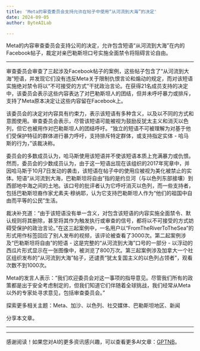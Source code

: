 ```yaml
---
title: 'Meta的审查委员会支持允许在帖子中使用“从河流到大海”的决定'
date: 2024-09-05
author: ByteAILab

---
```


Meta的内容审查委员会支持公司的决定，允许包含短语“从河流到大海”在内的Facebook帖子，裁定对亲巴勒斯坦口号实施全面禁令将阻碍言论自由。

---
审查委员会审查了三起涉及Facebook帖子的案例，这些帖子包含了“从河流到大海”短语，并发现它们没有违反Meta关于限制仇恨言论和煽动的规定，而对该短语实施绝对禁令将以“不可接受的方式”干扰政治言论。在获得21名成员支持的决定中，该委员会表示这些内容表达了对巴勒斯坦人的团结，但并未呼吁暴力或排斥，支持了Meta原本决定让这些内容留在Facebook上。

该委员会的决定对内容具有约束力，表示该短语有多种含义，以及以不同的方式和意图使用。审查委员会表示，尽管该短语可能被视为鼓励反犹太主义和消灭以色列，但它也被用作对巴勒斯坦人的团结呼吁。“独立的短语不可被理解为对基于他们受保护特征的群体进行暴力呼吁，支持排斥特定群体，或支持指定实体 - 哈马斯的行为，”该裁决称。

委员会的多数成员认为，哈马斯使用该短语并不使该短语本质上充满暴力或仇恨。然而，委员会的少数成员认为，由于这一短语出现在该组织的2017年宪章中，并因哈马斯于10月7日发动的袭击，该短语在帖子中的使用应被视为美化被禁止的实体。短语“从河流到大海，巴勒斯坦将自由”指的是约旦河（与以色列东部接壤）到西部地中海之间的土地。该口号的批评者认为它呼吁消灭以色列，而一些支持者，包括巴勒斯坦裔作家尤素夫·穆纳耶，认为它支持巴勒斯坦人作为“他们的祖国中自由而平等的公民”生活。

裁决补充道：“由于该短语没有单一含义，对包含该短语的内容实施全面禁令、默认规则将其删除，甚至将其作为触发执行或审查的信号，都将以不可接受的方式妨碍受保护的政治言论。”在这三起案例中，一名用户以“FromTheRiverToTheSea”的形式用作标签回应了别人发布的视频，该评论被查看了3000次。第二起案例涉及“巴勒斯坦将自由”的短语 - 这是完整的“从河流到大海”口号的一部分 - 以浮动的西瓜片形式显示在一张图像中，被浏览了800万次。第三起案例涉及加拿大一个社区组织发布的“从河流到大海”帖子，还谴责“犹太复国主义的以色列占领者”，观看次数不到1000次。

Meta的发言人表示：“我们欢迎委员会对这一事项的指导意见。尽管我们所有的政策都是出于安全考虑制定的，但我们知道它们伴随着全球挑战，我们经常从Meta以外的专家处寻求意见，包括审查委员会。”

探索更多相关主题：Meta、加沙、以色列、社交媒体、巴勒斯坦地区、新闻

分享本文章。

***
---
感谢阅读！如果您对AI的更多资讯感兴趣，可以查看更多AI文章：[GPTNB](https://gptnb.com)。